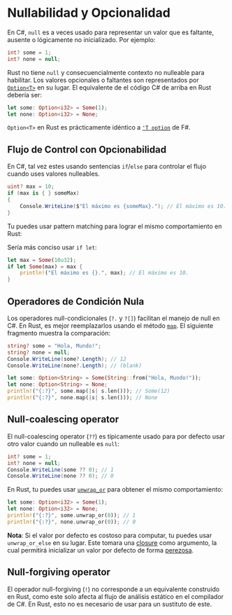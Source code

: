 # Nullabilidad y Opcionalidad

En C#, `null` es a veces usado para representar un valor que es faltante, ausente
o lógicamente no inicializado. Por ejemplo:

```csharp
int? some = 1;
int? none = null;
```

Rust no tiene `null` y consecuencialmente contexto no nulleable para habilitar.
Los valores opcionales o faltantes son representados por [`Option<T>`][option]
en su lugar. El equivalente de el código C# de arriba en Rust debería ser:

```rust
let some: Option<i32> = Some(1);
let none: Option<i32> = None;
```

`Option<T>` en Rust es prácticamente idéntico a [`'T option`][opt.fs] de F#.

[opt.fs]: https://fsharp.github.io/fsharp-core-docs/reference/fsharp-core-option-1.html

## Flujo de Control con Opcionabilidad

En C#, tal vez estes usando sentencias `if`/`else` para controlar el flujo 
cuando uses valores nulleables.


```csharp
uint? max = 10;
if (max is { } someMax)
{
    Console.WriteLine($"El máximo es {someMax}."); // El máximo es 10.
}
```

Tu puedes usar pattern matching para lograr el mismo comportamiento en Rust:

Sería más conciso usar `if let`:

```rust
let max = Some(10u32);
if let Some(max) = max {
    println!("El máximo es {}.", max); // El máximo es 10.
}
```

## Operadores de Condición Nula

Los operadores null-condicionales (`?.` y `?[]`) facilitan el manejo de null en 
C#. En Rust, es mejor reemplazarlos usando el método [`map`][optmap]. El siguiente
fragmento muestra la comparación:

```csharp
string? some = "Hola, Mundo!";
string? none = null;
Console.WriteLine(some?.Length); // 12
Console.WriteLine(none?.Length); // (blank)
```

```rust
let some: Option<String> = Some(String::from("Hola, Mundo!"));
let none: Option<String> = None;
println!("{:?}", some.map(|s| s.len())); // Some(12)
println!("{:?}", none.map(|s| s.len())); // None
```

## Null-coalescing operator

El null-coalescing operator (`??`) es típicamente usado para por defecto usar 
otro valor cuando un nulleable es `null`:

```csharp
int? some = 1;
int? none = null;
Console.WriteLine(some ?? 0); // 1
Console.WriteLine(none ?? 0); // 0
```

En Rust, tu puedes usar [`unwrap_or`][unwrap-or] para obtener el mismo 
comportamiento:

```rust
let some: Option<i32> = Some(1);
let none: Option<i32> = None;
println!("{:?}", some.unwrap_or(0)); // 1
println!("{:?}", none.unwrap_or(0)); // 0
```

**Nota**: Si el valor por defecto es costoso para computar, tu puedes usar 
`unwrap_or_else` en su lugar. Este tomara una [closure] como argumento, la cual
permitirá inicializar un valor por defecto de forma [perezosa].

## Null-forgiving operator

El operador null-forgiving (`!`) no corresponde a un equivalente construido en 
Rust, como este solo afecta al flujo de análisis estático en el compilador de C#.
En Rust, esto no es necesario de usar para un sustituto de este.

[option]: https://doc.rust-lang.org/std/option/enum.Option.html
[optmap]: https://doc.rust-lang.org/std/option/enum.Option.html#method.map
[unwrap-or]: https://doc.rust-lang.org/std/option/enum.Option.html#method.unwrap_or
[perezosa]: https://es.wikipedia.org/wiki/Evaluación_perezosa
[closure]: ../language/lambda-and-closures
